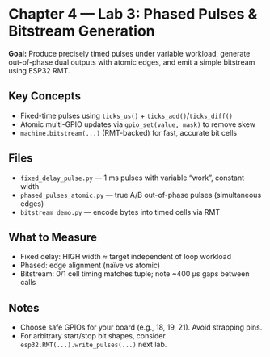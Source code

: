 # Chapter 4 — Lab 3: Phased Pulses & Bitstream Generation

**Goal:** Produce precisely timed pulses under variable workload, generate out-of-phase dual outputs with atomic edges, and emit a simple bitstream using ESP32 RMT.

## Key Concepts
- Fixed-time pulses using `ticks_us()` + `ticks_add()`/`ticks_diff()`
- Atomic multi-GPIO updates via `gpio_set(value, mask)` to remove skew
- `machine.bitstream(...)` (RMT-backed) for fast, accurate bit cells

## Files
- `fixed_delay_pulse.py` — 1 ms pulses with variable “work”, constant width
- `phased_pulses_atomic.py` — true A/B out-of-phase pulses (simultaneous edges)
- `bitstream_demo.py` — encode bytes into timed cells via RMT

## What to Measure
- Fixed delay: HIGH width ≈ target independent of loop workload
- Phased: edge alignment (naïve vs atomic)
- Bitstream: 0/1 cell timing matches tuple; note ~400 µs gaps between calls

## Notes
- Choose safe GPIOs for your board (e.g., 18, 19, 21). Avoid strapping pins.
- For arbitrary start/stop bit shapes, consider `esp32.RMT(...).write_pulses(...)` next lab.
